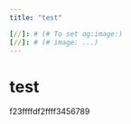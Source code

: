 ```yaml
---
title: "test"

[//]: # (# To set og:image:)
[//]: # (# image: ...)
---
```


# test
 f23ffffdf2ffff3456789